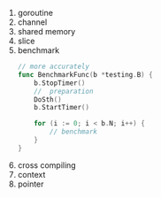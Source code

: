 1. goroutine
2. channel
3. shared memory
4. slice
5. benchmark
   ```go
   // more accurately
   func BenchmarkFunc(b *testing.B) {
       b.StopTimer()
       //  preparation
       DoSth()
       b.StartTimer()

       for (i := 0; i < b.N; i++) {
           // benchmark
       }
   }
   ```
6. cross compiling
7. context
8. pointer